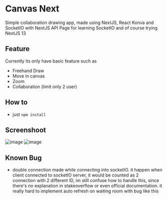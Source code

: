 # Canvas Next
Simple collaboration drawing app, made using NextJS, React Konva and SocketIO with NextJS API Page for learning SocketIO and of course trying NextJS 13

## Feature
Currently its only have basic feature such as
- Freehand Draw
- Move in canvas
- Zoom
- Collaboration (limit only 2 user)

## How to
- just ``npm install ``

## Screenshoot
![image](https://user-images.githubusercontent.com/52363719/205450228-1c005a33-8ef7-4b05-8b7d-d0ff2b624a95.png)
![image](https://user-images.githubusercontent.com/52363719/205450256-ef3ac659-cf54-48e3-9691-8dee093e81f6.png)

## Known Bug 
- double connection made while connecting into socketIO. it happen when client connected to socketIO server, it would be counted as 2 connection with 2 different ID, im still confuse how to handle this, since there's no explanation in stakeoverflow or even official documentation. it really hard to implement auto refresh on waiting room with bug like this
